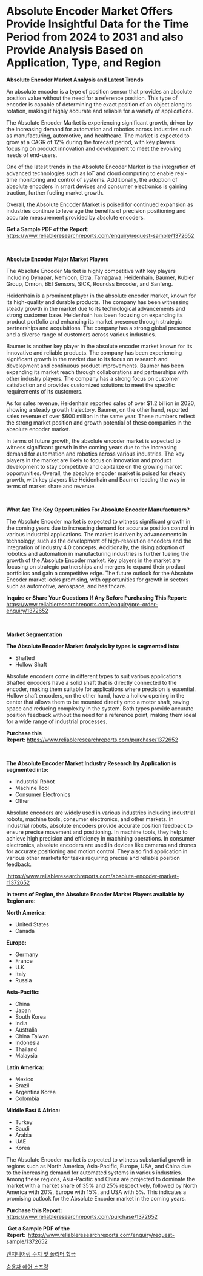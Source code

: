 <p><h1>Absolute Encoder Market Offers Provide Insightful Data for the Time Period from 2024 to 2031 and also Provide Analysis Based on Application, Type, and Region</h1></p><p><strong>Absolute Encoder Market Analysis and Latest Trends</strong></p>
<p><p>An absolute encoder is a type of position sensor that provides an absolute position value without the need for a reference position. This type of encoder is capable of determining the exact position of an object along its rotation, making it highly accurate and reliable for a variety of applications.</p><p>The Absolute Encoder Market is experiencing significant growth, driven by the increasing demand for automation and robotics across industries such as manufacturing, automotive, and healthcare. The market is expected to grow at a CAGR of 12% during the forecast period, with key players focusing on product innovation and development to meet the evolving needs of end-users.</p><p>One of the latest trends in the Absolute Encoder Market is the integration of advanced technologies such as IoT and cloud computing to enable real-time monitoring and control of systems. Additionally, the adoption of absolute encoders in smart devices and consumer electronics is gaining traction, further fueling market growth.</p><p>Overall, the Absolute Encoder Market is poised for continued expansion as industries continue to leverage the benefits of precision positioning and accurate measurement provided by absolute encoders.</p></p>
<p><strong>Get a Sample PDF of the Report:&nbsp;</strong> <a href="https://www.reliableresearchreports.com/enquiry/request-sample/1372652">https://www.reliableresearchreports.com/enquiry/request-sample/1372652</a></p>
<p>&nbsp;</p>
<p><strong>Absolute Encoder Major Market Players</strong></p>
<p><p>The Absolute Encoder Market is highly competitive with key players including Dynapar, Nemicon, Eltra, Tamagawa, Heidenhain, Baumer, Kubler Group, Omron, BEI Sensors, SICK, Roundss Encoder, and Sanfeng. </p><p>Heidenhain is a prominent player in the absolute encoder market, known for its high-quality and durable products. The company has been witnessing steady growth in the market due to its technological advancements and strong customer base. Heidenhain has been focusing on expanding its product portfolio and enhancing its market presence through strategic partnerships and acquisitions. The company has a strong global presence and a diverse range of customers across various industries.</p><p>Baumer is another key player in the absolute encoder market known for its innovative and reliable products. The company has been experiencing significant growth in the market due to its focus on research and development and continuous product improvements. Baumer has been expanding its market reach through collaborations and partnerships with other industry players. The company has a strong focus on customer satisfaction and provides customized solutions to meet the specific requirements of its customers.</p><p>As for sales revenue, Heidenhain reported sales of over $1.2 billion in 2020, showing a steady growth trajectory. Baumer, on the other hand, reported sales revenue of over $600 million in the same year. These numbers reflect the strong market position and growth potential of these companies in the absolute encoder market.</p><p>In terms of future growth, the absolute encoder market is expected to witness significant growth in the coming years due to the increasing demand for automation and robotics across various industries. The key players in the market are likely to focus on innovation and product development to stay competitive and capitalize on the growing market opportunities. Overall, the absolute encoder market is poised for steady growth, with key players like Heidenhain and Baumer leading the way in terms of market share and revenue.</p></p>
<p>&nbsp;</p>
<p><strong>What Are The Key Opportunities For Absolute Encoder Manufacturers?</strong></p>
<p><p>The Absolute Encoder market is expected to witness significant growth in the coming years due to increasing demand for accurate position control in various industrial applications. The market is driven by advancements in technology, such as the development of high-resolution encoders and the integration of Industry 4.0 concepts. Additionally, the rising adoption of robotics and automation in manufacturing industries is further fueling the growth of the Absolute Encoder market. Key players in the market are focusing on strategic partnerships and mergers to expand their product portfolios and gain a competitive edge. The future outlook for the Absolute Encoder market looks promising, with opportunities for growth in sectors such as automotive, aerospace, and healthcare.</p></p>
<p><strong>Inquire or Share Your Questions If Any Before Purchasing This Report:</strong> <a href="https://www.reliableresearchreports.com/enquiry/pre-order-enquiry/1372652">https://www.reliableresearchreports.com/enquiry/pre-order-enquiry/1372652</a></p>
<p>&nbsp;</p>
<p><strong>Market Segmentation</strong></p>
<p><strong>The Absolute Encoder Market Analysis by types is segmented into:</strong></p>
<p><ul><li>Shafted</li><li>Hollow Shaft</li></ul></p>
<p><p>Absolute encoders come in different types to suit various applications. Shafted encoders have a solid shaft that is directly connected to the encoder, making them suitable for applications where precision is essential. Hollow shaft encoders, on the other hand, have a hollow opening in the center that allows them to be mounted directly onto a motor shaft, saving space and reducing complexity in the system. Both types provide accurate position feedback without the need for a reference point, making them ideal for a wide range of industrial processes.</p></p>
<p><strong>Purchase this Report:&nbsp;</strong><a href="https://www.reliableresearchreports.com/purchase/1372652">https://www.reliableresearchreports.com/purchase/1372652</a></p>
<p>&nbsp;</p>
<p><strong>The Absolute Encoder Market Industry Research by Application is segmented into:</strong></p>
<p><ul><li>Industrial Robot</li><li>Machine Tool</li><li>Consumer Electronics</li><li>Other</li></ul></p>
<p><p>Absolute encoders are widely used in various industries including industrial robots, machine tools, consumer electronics, and other markets. In industrial robots, absolute encoders provide accurate position feedback to ensure precise movement and positioning. In machine tools, they help to achieve high precision and efficiency in machining operations. In consumer electronics, absolute encoders are used in devices like cameras and drones for accurate positioning and motion control. They also find application in various other markets for tasks requiring precise and reliable position feedback.</p></p>
<p><a href="https://www.reliableresearchreports.com/absolute-encoder-market-r1372652">&nbsp;https://www.reliableresearchreports.com/absolute-encoder-market-r1372652</a></p>
<p><strong>In terms of Region, the Absolute Encoder Market Players available by Region are:</strong></p>
<p>
    <p> <strong> North America: </strong>
        <ul>
            <li>United States</li>
            <li>Canada</li>
        </ul>
        </p> 
    <p> <strong> Europe: </strong>
        <ul>
            <li>Germany</li>
            <li>France</li>
            <li>U.K.</li>
            <li>Italy</li>
            <li>Russia</li>
        </ul>
        </p> 
    <p> <strong> Asia-Pacific: </strong>
        <ul>
            <li>China</li>
            <li>Japan</li>
            <li>South Korea</li>
            <li>India</li>
            <li>Australia</li>
            <li>China Taiwan</li>
            <li>Indonesia</li>
            <li>Thailand</li>
            <li>Malaysia</li>
        </ul>
        </p> 
    <p> <strong> Latin America: </strong>
        <ul>
            <li>Mexico</li>
            <li>Brazil</li>
            <li>Argentina Korea</li>
            <li>Colombia</li>
        </ul>
        </p> 
    <p> <strong> Middle East & Africa: </strong>
        <ul>
            <li>Turkey</li>
            <li>Saudi</li>
            <li>Arabia</li>
            <li>UAE</li>
            <li>Korea</li>
        </ul>
    </p>
    </p>
<p><p>The Absolute Encoder market is expected to witness substantial growth in regions such as North America, Asia-Pacific, Europe, USA, and China due to the increasing demand for automated systems in various industries. Among these regions, Asia-Pacific and China are projected to dominate the market with a market share of 35% and 25% respectively, followed by North America with 20%, Europe with 15%, and USA with 5%. This indicates a promising outlook for the Absolute Encoder market in the coming years.</p></p>
<p><strong>Purchase this Report: </strong><a href="https://www.reliableresearchreports.com/purchase/1372652">https://www.reliableresearchreports.com/purchase/1372652</a></p>
<p>&nbsp;<strong>Get a Sample PDF of the Report:&nbsp;&nbsp;</strong><a href="https://www.reliableresearchreports.com/enquiry/request-sample/1372652">https://www.reliableresearchreports.com/enquiry/request-sample/1372652</a></p>
<p><strong></strong></p>
<p><p><a href="https://medium.com/@eltaroberts01/%EA%B3%B5%ED%95%99-%EC%88%98%EC%A7%80-%EB%B0%8F-%EC%A4%91%ED%95%A9%EC%B2%B4-%EC%8B%9C%EC%9E%A5-%EC%8B%9C%EC%9E%A5-cagr-%EC%8B%9C%EC%9E%A5-%EB%8F%99%ED%96%A5-%EB%B0%8F-%EC%84%B1%EC%9E%A5-%EC%A0%84%EB%9E%B5%EC%97%90-%EB%8C%80%ED%95%9C-%ED%86%B5%EC%B0%B0%EB%A0%A5-fc1ea3a83294">엔지니어링 수지 및 폴리머 합금</a></p><p><a href="https://medium.com/@munchkin678568/%EC%8A%B9%EC%9A%A9-%EC%B0%A8%EB%9F%89-%EA%B3%B5%EA%B8%B0-%EC%8A%A4%ED%94%84%EB%A7%81-%EC%8B%9C%EC%9E%A5-%EB%B3%B4%EA%B3%A0%EC%84%9C%EB%8A%94-%EC%9D%B4-%EC%8B%9C%EC%9E%A5%EC%9D%98-%EC%B5%9C%EC%8B%A0-%ED%8A%B8%EB%A0%8C%EB%93%9C%EC%99%80-%EC%84%B1%EC%9E%A5-%EA%B8%B0%ED%9A%8C%EB%A5%BC-%EB%B0%9D%ED%98%80%EC%A4%8D%EB%8B%88%EB%8B%A4-c8da7994b665">승용차 에어 스프링</a></p></p>